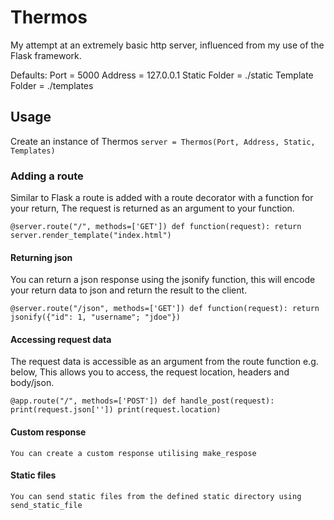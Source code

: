 # Thermos

My attempt at an extremely basic http server, influenced from my use of the Flask framework.

Defaults:
Port = 5000
Address = 127.0.0.1
Static Folder = ./static
Template Folder = ./templates

## Usage

Create an instance of Thermos
`server = Thermos(Port, Address, Static, Templates)`

### Adding a route

Similar to Flask a route is added with a route decorator with a function for your return, The request is returned as an argument to your function.

`@server.route("/", methods=['GET']) def function(request): return server.render_template("index.html")`

#### Returning json

You can return a json response using the jsonify function, this will encode your return data to json and return the result to the client.

`@server.route("/json", methods=['GET']) def function(request): return jsonify({"id": 1, "username"; "jdoe"})`

#### Accessing request data

The request data is accessible as an argument from the route function e.g. below, This allows you to access, the request location, headers and body/json.

`@app.route("/", methods=['POST']) def handle_post(request): print(request.json['']) print(request.location)`

#### Custom response

    You can create a custom response utilising make_respose

#### Static files

    You can send static files from the defined static directory using send_static_file
